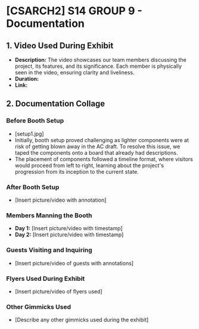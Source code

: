 # [CSARCH2] S14 GROUP 9 - Documentation


## 1. Video Used During Exhibit

- **Description:** The video showcases our team members discussing the project, its features, and its significance. Each member is physically seen in the video, ensuring clarity and liveliness.
- **Duration:**
- **Link:** 
  
## 2. Documentation Collage

### Before Booth Setup
- [setup1.jpg]
- Initially, booth setup proved challenging as lighter components were at risk of getting blown away in the AC draft. To resolve this issue, we taped the components onto a board that already had descriptions.
- The placement of components followed a timeline format, where visitors would proceed from left to right, learning about the project's progression from its inception to the current state.


### After Booth Setup
- [Insert picture/video with annotation]

### Members Manning the Booth
- **Day 1:** [Insert picture/video with timestamp]
- **Day 2:** [Insert picture/video with timestamp]

### Guests Visiting and Inquiring
- [Insert picture/video of guests with annotations]

### Flyers Used During Exhibit
- [Insert picture/video of flyers used]

### Other Gimmicks Used
- [Describe any other gimmicks used during the exhibit]
